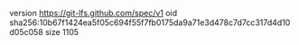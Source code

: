 version https://git-lfs.github.com/spec/v1
oid sha256:10b67f1424ea5f05c694f55f7fb0175da9a71e3d478c7d7cc317d4d10d05c058
size 1105
